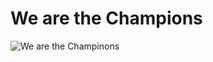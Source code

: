 # We are the Champions

![We are the Champinons](https://github.com/wvdh/we-are-the-champions/assets/16451862/a901c69d-9ef5-4c7f-ae50-add258fe8769)


